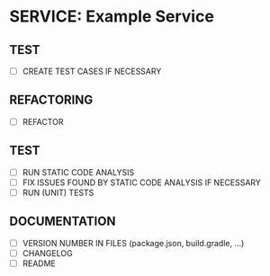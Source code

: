 # SERVICE: Example Service

## TEST

- [ ] CREATE TEST CASES IF NECESSARY

## REFACTORING

- [ ] REFACTOR

## TEST

- [ ] RUN STATIC CODE ANALYSIS
- [ ] FIX ISSUES FOUND BY STATIC CODE ANALYSIS IF NECESSARY
- [ ] RUN (UNIT) TESTS

## DOCUMENTATION

- [ ] VERSION NUMBER IN FILES (package.json, build.gradle, ...)
- [ ] CHANGELOG
- [ ] README